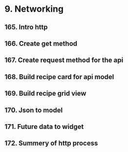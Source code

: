 # 9. Networking

## 165. Intro http
## 166. Create get method
## 167. Create request method for the api
## 168. Build recipe card for api model
## 169. Build recipe grid view
## 170. Json to model
## 171. Future data to widget
## 172. Summery of http process